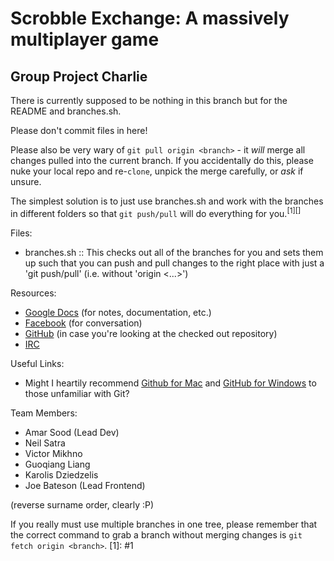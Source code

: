 # Scrobble Exchange: A massively multiplayer game

## Group Project Charlie

There is currently supposed to be nothing in this branch but for the README and branches.sh.

Please don't commit files in here!

Please also be very wary of `git pull origin <branch>` - it *will* merge all changes pulled into the current branch.
If you accidentally do this, please nuke your local repo and re-`clone`, unpick the merge carefully, or _ask_ if unsure.

The simplest solution is to just use branches.sh and work with the branches in different folders so that `git push/pull` will do everything for you.<sup>[1][]</sup>

Files:
* branches.sh :: This checks out all of the branches for you and sets them up such that you can push and pull changes to the right place with just a 'git push/pull' (i.e. without 'origin <...>')

Resources:
* [Google Docs](https://docs.google.com/folder/d/0Bzc0w3Y7EvMeblByNnZ1Y1RieHc/edit) (for notes, documentation, etc.)
* [Facebook](https://www.facebook.com/groups/scrobble-exchange) (for conversation)
* [GitHub](http://github.com/tekacs/scrobble-exchange) (in case you're looking at the checked out repository)
* [IRC](irc://last.fm:6667/last.gp)

Useful Links:
* Might I heartily recommend [Github for Mac](http://mac.github.com) and [GitHub for Windows](http://windows.github.com) to those unfamiliar with Git?

Team Members:

* Amar Sood (Lead Dev)
* Neil Satra
* Victor Mikhno
* Guoqiang Liang
* Karolis Dziedzelis
* Joe Bateson (Lead Frontend)

(reverse surname order, clearly :P)

<a id="1">If you really must use multiple branches in one tree, please remember that the correct command to grab a branch without merging changes is `git fetch origin <branch>`.</a>
[1]: #1